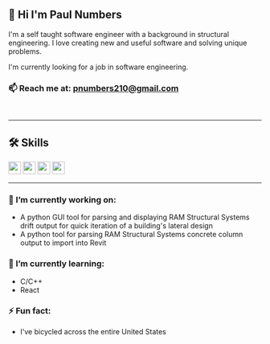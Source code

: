 ## 👋 Hi I'm Paul Numbers 

I'm a self taught software engineer with a background in structural engineering. I love creating new and useful software and solving unique problems.

I'm currently looking for a job in software engineering.

### 📫 Reach me at: pnumbers210@gmail.com

<!-- 
<div style="text-align:center">
    <img align="center" src="assests/crane_building_computer_2.png" />
</div> -->

<br>

---

## 🛠 Skills

<img height="25" src="https://img.shields.io/badge/-Python-3776AB?logo=python&logoColor=yellow"/>
<img height="25" src="https://img.shields.io/badge/-JavaScript-F7DF1E?logo=javascript&logoColor=black"/>
<img height="25" src="https://img.shields.io/badge/-MongoDB-darkgreen?logo=mongodb&logoColor"/>
<img height="25" src="https://img.shields.io/badge/-Express-000000?logo=express&logoColor"/>

<br>

---

### 🔭 I’m currently working on:
- A python GUI tool for parsing and displaying RAM Structural Systems drift output for quick iteration of a building's lateral design
- A python tool for parsing RAM Structural Systems concrete column output to import into Revit

### 🌱 I’m currently learning: 
- C/C++
- React

### ⚡ Fun fact:
- I've bicycled across the entire United States
<!-- - 😄 Pronouns: ... -->
<!-- - 💬 Ask me about ... -->
<!-- - 👯 I’m looking to collaborate on ... -->
<!-- - 🤔 I’m looking for help with ... -->
